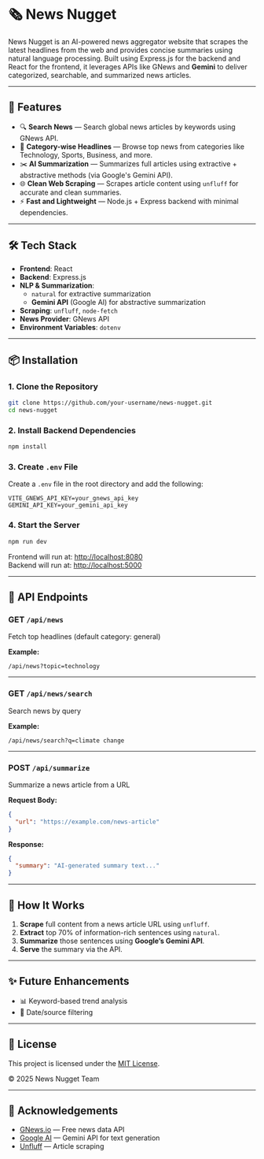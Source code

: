 # 🗞️ News Nugget

News Nugget is an AI-powered news aggregator website that scrapes the latest headlines from the web and provides concise summaries using natural language processing. Built using Express.js for the backend and React for the frontend, it leverages APIs like GNews and **Gemini** to deliver categorized, searchable, and summarized news articles.

---

## 🚀 Features

- 🔍 **Search News** — Search global news articles by keywords using GNews API.
- 📰 **Category-wise Headlines** — Browse top news from categories like Technology, Sports, Business, and more.
- ✂️ **AI Summarization** — Summarizes full articles using extractive + abstractive methods (via Google's Gemini API).
- 🌐 **Clean Web Scraping** — Scrapes article content using `unfluff` for accurate and clean summaries.
- ⚡ **Fast and Lightweight** — Node.js + Express backend with minimal dependencies.

---

## 🛠️ Tech Stack

- **Frontend**: React
- **Backend**: Express.js
- **NLP & Summarization**:
  - `natural` for extractive summarization
  - **Gemini API** (Google AI) for abstractive summarization
- **Scraping**: `unfluff`, `node-fetch`
- **News Provider**: GNews API
- **Environment Variables**: `dotenv`

---

## 📦 Installation

### 1. Clone the Repository

```bash
git clone https://github.com/your-username/news-nugget.git
cd news-nugget
```

### 2. Install Backend Dependencies

```bash
npm install
```

### 3. Create `.env` File

Create a `.env` file in the root directory and add the following:

```
VITE_GNEWS_API_KEY=your_gnews_api_key
GEMINI_API_KEY=your_gemini_api_key
```

### 4. Start the Server

```bash
npm run dev
```

Frontend will run at: [http://localhost:8080](http://localhost:8080)  
Backend will run at: [http://localhost:5000](http://localhost:5000)

---

## 🧪 API Endpoints

### GET `/api/news`

Fetch top headlines (default category: general)

**Example:**

```
/api/news?topic=technology
```

---

### GET `/api/news/search`

Search news by query

**Example:**

```
/api/news/search?q=climate change
```

---

### POST `/api/summarize`

Summarize a news article from a URL

**Request Body:**

```json
{
  "url": "https://example.com/news-article"
}
```

**Response:**

```json
{
  "summary": "AI-generated summary text..."
}
```

---

## 🧠 How It Works

1. **Scrape** full content from a news article URL using `unfluff`.
2. **Extract** top 70% of information-rich sentences using `natural`.
3. **Summarize** those sentences using **Google’s Gemini API**.
4. **Serve** the summary via the API.

---

## ✨ Future Enhancements

- 📊 Keyword-based trend analysis
- 📅 Date/source filtering

---

## 📄 License

This project is licensed under the [MIT License](https://opensource.org/licenses/MIT).

© 2025 News Nugget Team

---

## 🙌 Acknowledgements

- [GNews.io](https://gnews.io/) — Free news data API
- [Google AI](https://deepmind.google/technologies/gemini/) — Gemini API for text generation
- [Unfluff](https://github.com/ageitgey/node-unfluff) — Article scraping
